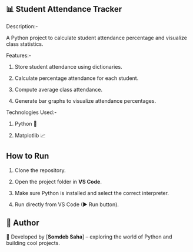 ## 📊 Student Attendance Tracker

Description:-

A Python project to calculate student attendance percentage and visualize class statistics.

Features:-

1. Store student attendance using dictionaries.

2. Calculate percentage attendance for each student.

3. Compute average class attendance.

4. Generate bar graphs to visualize attendance percentages.

Technologies Used:-

1. Python 🐍

2. Matplotlib 📈

## How to Run

1. Clone the repository.  

2. Open the project folder in **VS Code**.  

3. Make sure Python is installed and select the correct interpreter.  

4. Run directly from VS Code (▶ Run button).

## 📌 Author

👤 Developed by [**Somdeb Saha**] – exploring the world of Python and building cool projects.
